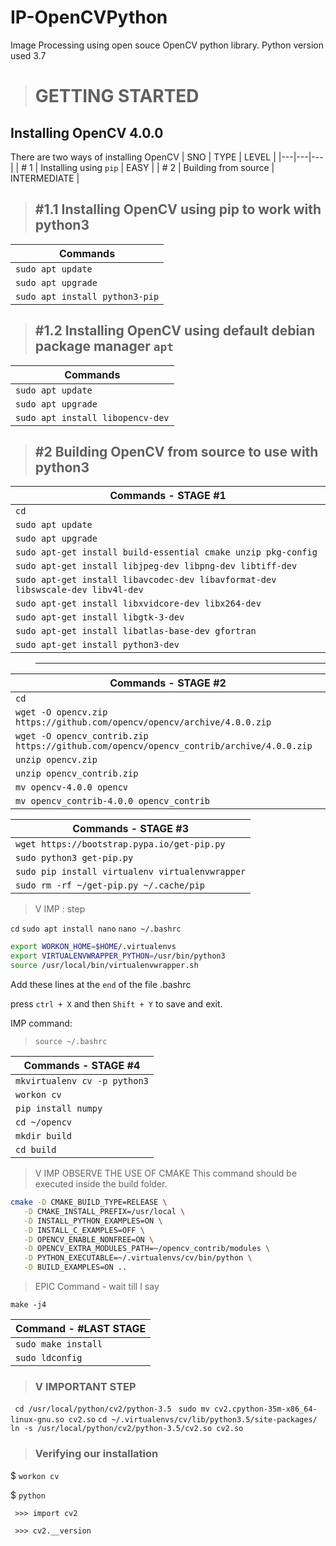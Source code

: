 # IP-OpenCVPython
Image Processing using open souce OpenCV python library. Python version used 3.7

> # GETTING STARTED

## Installing OpenCV 4.0.0

There are two ways of installing OpenCV
| SNO  | TYPE  |  LEVEL |
|---|---|---|
| # 1  | Installing using `pip`  | EASY  |
| # 2  | Building from source  | INTERMEDIATE  |

> ## #1.1 Installing OpenCV using pip to work with python3

| Commands  |
|---|
| `sudo apt update`  |
| `sudo apt upgrade`  |
| `sudo apt install python3-pip`  |

>## #1.2 Installing OpenCV using default debian package manager `apt`

| Commands  |
|---|
| `sudo apt update`  |
| `sudo apt upgrade`  |
| `sudo apt install libopencv-dev`  |


> ## #2 Building OpenCV from source to use with python3

| Commands - STAGE #1  |
|---|
| `cd`  |
| `sudo apt update`  |
| `sudo apt upgrade`  |
| `sudo apt-get install build-essential cmake unzip pkg-config`  |
| `sudo apt-get install libjpeg-dev libpng-dev libtiff-dev`  |
| `sudo apt-get install libavcodec-dev libavformat-dev libswscale-dev libv4l-dev`  |
| `sudo apt-get install libxvidcore-dev libx264-dev`  |
| `sudo apt-get install libgtk-3-dev`  |
|  `sudo apt-get install libatlas-base-dev gfortran` |
| `sudo apt-get install python3-dev`  |

> ----------------------

| Commands - STAGE #2  |
|---|
| `cd`  |
| `wget -O opencv.zip https://github.com/opencv/opencv/archive/4.0.0.zip`  |
| `wget -O opencv_contrib.zip https://github.com/opencv/opencv_contrib/archive/4.0.0.zip`  |
|  `unzip opencv.zip` |
| `unzip opencv_contrib.zip`  |
| `mv opencv-4.0.0 opencv`  |
| `mv opencv_contrib-4.0.0 opencv_contrib`  |

| Commands - STAGE #3  |
|---|
| `wget https://bootstrap.pypa.io/get-pip.py`  |
| `sudo python3 get-pip.py`  |
| `sudo pip install virtualenv virtualenvwrapper`  |
| `sudo rm -rf ~/get-pip.py ~/.cache/pip`  |

> V IMP : step

`cd`
`sudo apt install nano`
`nano ~/.bashrc`

```sh
export WORKON_HOME=$HOME/.virtualenvs
export VIRTUALENVWRAPPER_PYTHON=/usr/bin/python3
source /usr/local/bin/virtualenvwrapper.sh
```

Add these lines at the `end` of the file .bashrc

press `ctrl + X` and then `Shift + Y` to save and exit.

IMP command:

 > `source ~/.bashrc`

 | Commands - STAGE #4  |
|---|
| `mkvirtualenv cv -p python3`  |
| `workon cv`  |
| `pip install numpy`  |
| `cd ~/opencv`  |
| `mkdir build`  |
| `cd build`  |

> V IMP OBSERVE THE USE OF CMAKE
 This command should be executed inside the build folder.

 ```sh
 cmake -D CMAKE_BUILD_TYPE=RELEASE \
	-D CMAKE_INSTALL_PREFIX=/usr/local \
	-D INSTALL_PYTHON_EXAMPLES=ON \
	-D INSTALL_C_EXAMPLES=OFF \
	-D OPENCV_ENABLE_NONFREE=ON \
	-D OPENCV_EXTRA_MODULES_PATH=~/opencv_contrib/modules \
	-D PYTHON_EXECUTABLE=~/.virtualenvs/cv/bin/python \
	-D BUILD_EXAMPLES=ON ..
 ```

 > EPIC Command - wait till I say

 `make -j4`

| Command - #LAST STAGE  |
|---|
| `sudo make install`  |
| `sudo ldconfig`  |


> ### V IMPORTANT STEP

` cd /usr/local/python/cv2/python-3.5`
` sudo mv cv2.cpython-35m-x86_64-linux-gnu.so cv2.so`
`cd ~/.virtualenvs/cv/lib/python3.5/site-packages/`
`ln -s /usr/local/python/cv2/python-3.5/cv2.so cv2.so`

> ### Verifying our installation

$  `workon cv`

$ `python`

` >>> import cv2`

` >>> cv2.__version`


